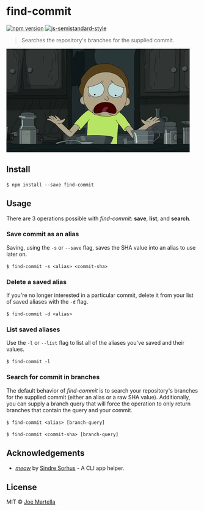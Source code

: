 # find-commit
[![npm version](https://badge.fury.io/js/find-commit.svg)](https://badge.fury.io/js/find-commit)
[![js-semistandard-style](https://img.shields.io/badge/code%20style-semistandard-brightgreen.svg?style=flat-square)](https://github.com/Flet/semistandard)

> Searches the repository's branches for the supplied commit.

![](https://raw.githubusercontent.com/martellaj/find-commit/master/find-commit.gif)

## Install
`$ npm install --save find-commit`

## Usage
There are 3 operations possible with *find-commit*: **save**, **list**, and **search**.

### Save commit as an alias
Saving, using the `-s` or `--save` flag, saves the SHA value into an alias to use later on.

`$ find-commit -s <alias> <commit-sha>`

### Delete a saved alias
If you're no longer interested in a particular commit, delete it from your list of saved aliases with the `-d` flag.

`$ find-commit -d <alias>`

### List saved aliases
Use the `-l` or `--list` flag to list all of the aliases you've saved and their values.

`$ find-commit -l`

### Search for commit in branches
The default behavior of *find-commit* is to search your repository's branches for the supplied commit (either an alias or a raw SHA value). Additionally, you can supply a branch query that will force the operation to only return branches that contain the query and your commit.

`$ find-commit <alias> [branch-query]`

`$ find-commit <commit-sha> [branch-query]`

## Acknowledgements
* [*meow*](https://github.com/sindresorhus/meow) by [Sindre Sorhus](https://github.com/sindresorhus)  - A CLI app helper.

## License
MIT © [Joe Martella](http://www.joemartel.la)